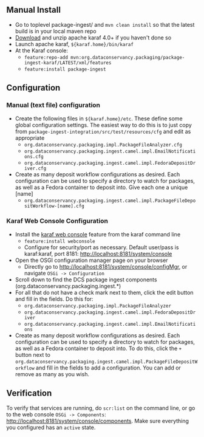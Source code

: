 
## Manual Install ##

* Go to toplevel package-ingest/ and `mvn clean install` so that the latest build is in your local
maven repo
* [Download](https://karaf.apache.org/index/community/download.html) and unzip apache karaf 4.0+ if you haven't done so
* Launch apache karaf, `${karaf.home}/bin/karaf`
* At the Karaf console:
    * `feature:repo-add mvn:org.dataconservancy.packaging/package-ingest-karaf/LATEST/xml/features`
    * `feature:install package-ingest`
    
## Configuration ##

### Manual (text file) configuration ###
* Create the following files in `${karaf.home}/etc`.  These define some global configuration settings.  The easiest way to do this is to just copy from `package-ingest-integration/src/test/resources/cfg` and edit as appropriate
    * `org.dataconservancy.packaging.impl.PackageFileAnalyzer.cfg`
    * `org.dataconservancy.packaging.ingest.camel.impl.EmailNotifications.cfg`
    * `org.dataconservancy.packaging.ingest.camel.impl.FedoraDepositDriver.cfg`
* Create as many deposit workflow configurations as desired.  Each configuration can be used to specify a directory to watch for packages, as well as a Fedora container to deposit into.  Give each one a unique [name]
    * `org.dataconservancy.packaging.ingest.camel.impl.PackageFileDepositWorkflow-[name].cfg`
    
### Karaf Web Console Configuration ###
* Install the [karaf web console](http://karaf.apache.org/manual/latest/users-guide/webconsole.html) feature from the karaf command line
    * `feature:install webconsole`
    * Configure for security/port as necessary.  Default user/pass is karaf:karaf, port 8181: [http://localhost:8181/system/console](http://localhost:8181/system/console)
* Open the OSGI configuration manager page on your browser
    * Directly go to [http://localhost:8181/system/console/configMgr](http://localhost:8181/system/console/configMgr), or navigate `OSGi -> Configuration`
* Scroll down to find the DCS package ingest components (org.dataconservancy.packaging.ingest.*)
* For all that do not have a check mark next to them, click the edit button and fill in the fields.  Do this for:
    * `org.dataconservancy.packaging.impl.PackageFileAnalyzer`
    * `org.dataconservancy.packaging.ingest.camel.impl.FedoraDepositDriver`
    * `org.dataconservancy.packaging.ingest.camel.impl.EmailNotifications`
* Create as many deposit workflow configurations as desired.  Each configuration can be used to specify a directory to watch for packages, as well as a Fedora container to deposit into.  To do this, click the `+` button next to `org.dataconservancy.packaging.ingest.camel.impl.PackageFileDepositWorkflow` and fill in the fields to add a configuration.  You can add or remove as many as you wish.

## Verification ##
To verify that services are running, do `scr:list` on the command line, or go to the web console `OSGi -> Components`: [http://localhost:8181/system/console/components](http://localhost:8181/system/console/components).  Make sure everything you configured has an `active` state.